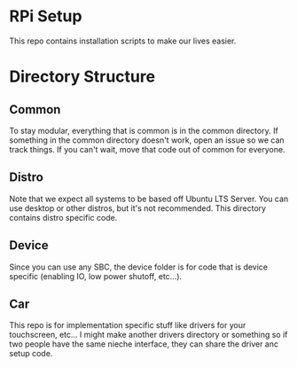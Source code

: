 # RPi Setup
This repo contains installation scripts to make our lives easier.

# Directory Structure

## Common
To stay modular, everything that is common is in the common directory. If something in the common directory doesn't work, open an issue so we can track things. If you can't wait, move that code out of common for everyone.

## Distro
Note that we expect all systems to be based off Ubuntu LTS Server. You can use desktop or other distros, but it's not recommended. This directory contains distro specific code.

## Device
Since you can use any SBC, the device folder is for code that is device specific (enabling IO, low power shutoff, etc...).

## Car
This repo is for implementation specific stuff like drivers for your touchscreen, etc... I might make another drivers directory or something so if two people have the same nieche interface, they can share the driver anc setup code.
